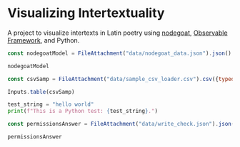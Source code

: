 # Visualizing Intertextuality

A project to visualize intertexts in Latin poetry using [nodegoat](https://nodegoat.net/), [Observable Framework](https://observablehq.com/framework/), and Python.

```js
const nodegoatModel = FileAttachment("data/nodegoat_data.json").json()
```

```js
nodegoatModel
```

```js
const csvSamp = FileAttachment("data/sample_csv_loader.csv").csv({typed: true})
```

```js
Inputs.table(csvSamp)
```

```python
test_string = "hello world"
print(f"This is a Python test: {test_string}.")
```

```js
const permissionsAnswer = FileAttachment("data/write_check.json").json()
```

```js
permissionsAnswer
```